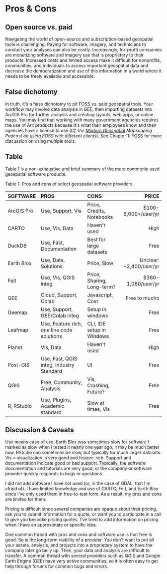 # Pros & Cons

## Open source vs. paid
Navigating the world of open-source and subscription-based geospatial tools is challenging. Paying for software, imagery, and technicians to conduct your analyses can also be costly. Increasingly, for-profit companies are monetizing software and imagery use that is proprietary to their products. Increased costs and limited access make it difficult for nonprofits, communities, and individuals to access important geospatial data and decrease the democratization and use of this information in a world where it needs to be freely available and accessible.

## False dichotomy
In truth, it's a false dichotomy to pit FOSS vs. paid geospatial tools. Your workflow may involve data analysis in GEE, then importing datasets into ArcGIS Pro for further analysis and creating layouts, web apps, or online maps. You may find that working with many government agencies requires the use of Arc products because it's what their employees know and their agencies have a license to use (*Cf. the [Modern Geospatial](https://mapscaping.com/podcast/modern-geospatial/) Mapscaping Podcast on using FOSS with different clients*).  See Chapter 1: FOSS for more discussion on using multiple tools.

## Table
Table 1 is a non-exhaustive and brief summary of the more commonly used geospatial software products.

Table 1. Pros and cons of select geospatial software providers.

| SOFTWARE | PROS      | CONS            | PRICE |
| :------- | :------   | :-------        | ----: |
| ArcGIS Pro | Use, Support, Vis | Price, Credits, Notebooks | $100-6,000+/user/yr |
| CARTO | Use, Vis, Data | Haven't used | High |
| DuckDB | Use, Fast, Documentation | Best for large datasets | Free |
| Earth Blox | Use, Data, Solutions | Price, Slow | Unclear: ~2,400/user/yr |
| Felt | Use, Vis, QGIS integ | Price, Sharing, Long-term? | $360-1,080/user/yr |
| GEE  | Cloud, Support, Colab | Javascript, Cost | Free to mucho |
| Geemap | Use, Support, GEE/Colab integ | Setup in windows | Free |
| Leafmap | Use, Feature rich, one line code solutions | CLI, IDE setup in Windows | Free |
| Planet | Vis, Data | Haven't used | High |
| Post-GIS | Use, Fast, QGIS integ, Industry Standard | UI | Free |
| QGIS | Free, Community, Analysis | Vis, Crashing, Future? | Free |
| R, RStudio | Use, Plugins, Academic standard | Slow at times, Vis | Free |

## Discussion & Caveats
Use means ease of use. Earth Blox was sometimes slow for software I marked as slow when I tested it nearly one year ago; it may be much better now. RStudio can sometimes be slow, but typically for much larger datasets. Vis = visualization is very good and feature-rich. Support and documentation indicate good or bad support. Typically, the software documentation and tutorials are very good, or the company or software provider quickly responds to bugs or questions. 

I did not add software I have not used (or, in the case of GDAL, that I'm afraid of). I have limited knowledge and use of CARTO, Felt, and Earth Blox since I've only used them in free-to-test form. As a result, my pros and cons are limited for them.

Pricing is difficult since several companies are opaque about their pricing, ask you to submit information for a quote, or want you to participate in a call to give you bespoke pricing quotes. I've tried to add information on pricing when I have an approximate or specific idea.

One common thread with pros and cons and software use is that free is good. So is the long-term viability of a provider. You don't want to put all your assets, analysis, and projects into a proprietary system to have the company later go belly up. Then, your data and analysis are difficult to transfer. A common thread with several providers such as QGIS and Google Earth Engine (GEE) have very active communities, so it is often easy to get help through forums for common bugs and errors.
